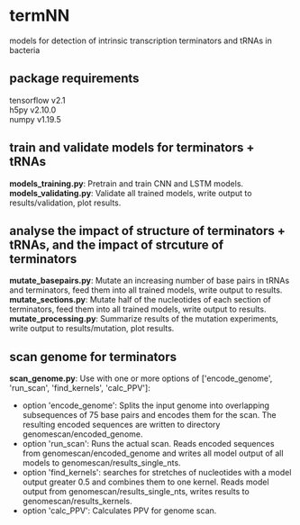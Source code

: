 # termNN
models for detection of intrinsic transcription terminators and tRNAs in bacteria

## package requirements

tensorflow v2.1  
h5py       v2.10.0  
numpy      v1.19.5  


## train and validate models for terminators + tRNAs
**models_training.py**: Pretrain and train CNN and LSTM models.  
**models_validating.py**: Validate all trained models, write output to results/validation, plot results.  

## analyse the impact of structure of terminators + tRNAs, and the impact of strcuture of terminators
**mutate_basepairs.py**: Mutate an increasing number of base pairs in tRNAs and terminators, feed them into all trained models, write output to results.   
**mutate_sections.py**: Mutate half of the nucleotides of each section of terminators, feed them into all trained models, write output to results.  
**mutate_processing.py**: Summarize results of the mutation experiments, write output to results/mutation, plot results.  

## scan genome for terminators
**scan_genome.py**: Use with one or more options of ['encode_genome', 'run_scan', 'find_kernels', 'calc_PPV']:

- option 'encode_genome': Splits the input genome into overlapping subsequences of 75 base pairs and encodes them for the scan. The resulting encoded sequences are written to directory genomescan/encoded_genome.  
- option 'run_scan': Runs the actual scan. Reads encoded sequences from genomescan/encoded_genome and writes all model output of all models to genomescan/results_single_nts.  
- option 'find_kernels': searches for stretches of nucleotides with a model output greater 0.5 and combines them to one kernel. Reads model output from genomescan/results_single_nts, writes results to genomescan/results_kernels.  
- option 'calc_PPV': Calculates PPV for genome scan. 

